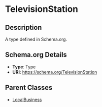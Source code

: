 # TelevisionStation

## Description
A type defined in Schema.org.

## Schema.org Details
- **Type**: Type
- **URI**: https://schema.org/TelevisionStation

## Parent Classes
- [LocalBusiness](../LocalBusiness.md)

